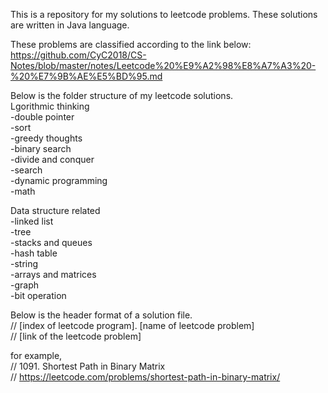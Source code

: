 This is a repository for my solutions to leetcode problems. These solutions are written in Java language.<br />

These problems are classified according to the link below:<br />
https://github.com/CyC2018/CS-Notes/blob/master/notes/Leetcode%20%E9%A2%98%E8%A7%A3%20-%20%E7%9B%AE%E5%BD%95.md<br />

Below is the folder structure of my leetcode solutions.<br />
Lgorithmic thinking<br />
-double pointer<br />
-sort<br />
-greedy thoughts<br />
-binary search<br />
-divide and conquer<br />
-search<br />
-dynamic programming<br />
-math<br />

Data structure related<br />
-linked list<br />
-tree<br />
-stacks and queues<br />
-hash table<br />
-string<br />
-arrays and matrices<br />
-graph<br />
-bit operation<br />

Below is the header format of a solution file.<br />
// [index of leetcode program]. [name of leetcode problem]<br />
// [link of the leetcode problem]<br />

for example,<br />
// 1091. Shortest Path in Binary Matrix<br />
// https://leetcode.com/problems/shortest-path-in-binary-matrix/<br />
